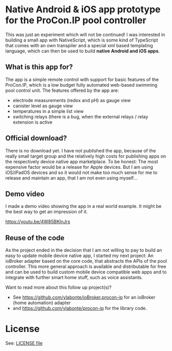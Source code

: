 # Native Android & iOS app prototype<br>for the ProCon.IP pool controller

This was just an experiment which will not be continued! 
I was interested in building a small app with NativeScript, which is some kind of TypeScript 
that comes with an own transpiler and a special xml based templating language, which can then 
be used to build **native Android and iOS apps**.


## What is this app for?

The app is a simple remote control with support for basic features of the ProCon.IP,
which is a low budget fully automated web-based swimming pool control unit. The features
offered by the app are:
* electrode measurements (redox and pH) as gauge view
* canister level as gauge view
* temperatures in a simple list view
* switching relays (there is a bug, when the external relays / relay extension is active


## Official download?

There is no download yet. I have not published the app, because of the really small target
group and the relatively high costs for publishing apps on the respectively device native
app marketplace. To be honest: The most expensive factor would be a release for Apple
devices. But I am using iOS/iPadOS devices and so it would not make too much sense for me
to release and maintain an app, that I am not even using myself...


## Demo video

I made a demo video showing the app in a real world example. It might be the best way
to get an impression of it.

https://youtu.be/4W85BKInJrs


## Reuse of the code

As the project ended in the decision that I am not willing to pay to build an easy to update
mobile device native app, I started my next project: An ioBroker adapter based on the core
code, that abstracts the APIs of the pool controller. This more general approach is available
and distributable for free and can be used to build custom mobile device compatible web apps
and to integrate with further smart home stuff, such as voice assistants.

Want to read more about this follow up project(s)? 
* See https://github.com/ylabonte/ioBroker.procon-ip for an ioBroker (home automation) adapter 
* and https://github.com/ylabonte/procon-ip for the library code.


# License

See: [LICENSE file](./LICENSE)
